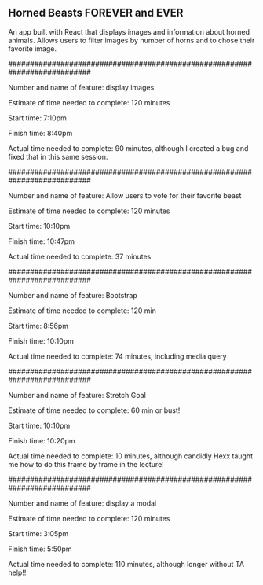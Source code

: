 ## Horned Beasts FOREVER and EVER
An app built with React that displays images and information about horned animals.
Allows users to filter images by number of horns and to chose their favorite image.

###########################################################################

Number and name of feature: display images

Estimate of time needed to complete: 120 minutes

Start time: 7:10pm

Finish time: 8:40pm

Actual time needed to complete: 90 minutes, although I created a bug and fixed that in this same session.

###########################################################################

Number and name of feature: Allow users to vote for their favorite beast

Estimate of time needed to complete: 120 minutes

Start time: 10:10pm

Finish time: 10:47pm

Actual time needed to complete: 37 minutes

###########################################################################

Number and name of feature: Bootstrap

Estimate of time needed to complete: 120 min

Start time: 8:56pm

Finish time: 10:10pm

Actual time needed to complete: 74 minutes, including media query

###########################################################################

Number and name of feature: Stretch Goal

Estimate of time needed to complete: 60 min or bust!

Start time: 10:10pm

Finish time: 10:20pm

Actual time needed to complete: 10 minutes, although candidly Hexx taught me how to do this frame by frame in the lecture!

###########################################################################

Number and name of feature: display a modal

Estimate of time needed to complete: 120 minutes

Start time: 3:05pm 

Finish time: 5:50pm

Actual time needed to complete: 110 minutes, although longer without TA help!!